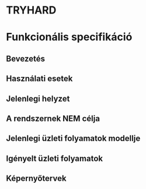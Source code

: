 # TRYHARD
# Funkcionális specifikáció


## Bevezetés

## Használati esetek

## Jelenlegi helyzet

## A rendszernek NEM célja

## Jelenlegi üzleti folyamatok modellje

## Igényelt üzleti folyamatok

## Képernyőtervek